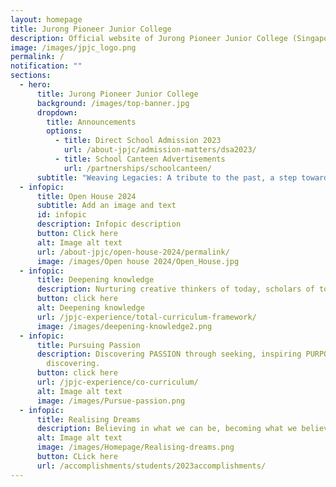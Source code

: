 ```yaml
---
layout: homepage
title: Jurong Pioneer Junior College
description: Official website of Jurong Pioneer Junior College (Singapore)
image: /images/jpjc_logo.png
permalink: /
notification: ""
sections:
  - hero:
      title: Jurong Pioneer Junior College
      background: /images/top-banner.jpg
      dropdown:
        title: Announcements
        options:
          - title: Direct School Admission 2023
            url: /about-jpjc/admission-matters/dsa2023/
          - title: School Canteen Advertisements
            url: /partnerships/schoolcanteen/
      subtitle: "Weaving Legacies: A tribute to the past, a step towards the future."
  - infopic:
      title: Open House 2024
      subtitle: Add an image and text
      id: infopic
      description: Infopic description
      button: Click here
      alt: Image alt text
      url: /about-jpjc/open-house-2024/permalink/
      image: /images/Open house 2024/Open_House.jpg
  - infopic:
      title: Deepening knowledge
      description: Nurturing creative thinkers of today, scholars of tomorrow
      button: click here
      alt: Deepening knowledge
      url: /jpjc-experience/total-curriculum-framework/
      image: /images/deepening-knowledge2.png
  - infopic:
      title: Pursuing Passion
      description: Discovering PASSION through seeking, inspiring PURPOSE through
        discovering.
      button: click here
      url: /jpjc-experience/co-curriculum/
      alt: Image alt text
      image: /images/Pursue-passion.png
  - infopic:
      title: Realising Dreams
      description: Believing in what we can be, becoming what we believe in.
      alt: Image alt text
      image: /images/Homepage/Realising-dreams.png
      button: CLick here
      url: /accomplishments/students/2023accomplishments/
---
```

